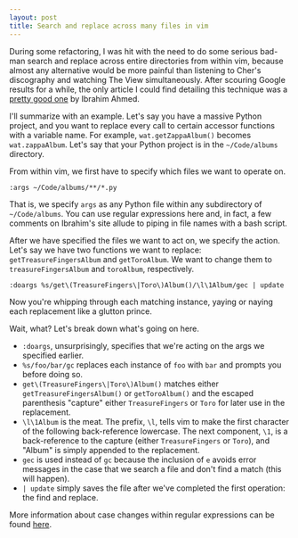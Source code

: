 ```yaml
---
layout: post
title: Search and replace across many files in vim
---
```


During some refactoring, I was hit with the need to do some serious bad-man
search and replace across entire directories from within vim, because almost any
alternative would be more painful than listening to Cher's discography and
watching The View simultaneously.
After scouring Google results for a while, the only article I could find
detailing this technique was a [pretty good one][l1] by Ibrahim Ahmed.

I'll summarize with an example. Let's say you have a massive Python project, and
you want to replace every call to certain accessor functions with a variable
name. For example, `wat.getZappaAlbum()` becomes `wat.zappaAlbum`. Let's
say that your Python project is in the `~/Code/albums` directory.

From within vim, we first have to specify which files we want to operate on.

    :args ~/Code/albums/**/*.py

That is, we specify `args` as any Python file within any subdirectory of
`~/Code/albums`. You can use regular expressions here and, in fact, a few
comments on Ibrahim's site allude to piping in file names with a bash script.

After we have specified the files we want to act on, we specify the action.
Let's say we have two functions we want to replace: `getTreasureFingersAlbum`
and `getToroAlbum`. We want to change them to `treasureFingersAlbum` and
`toroAlbum`, respectively.
    
    :doargs %s/get\(TreasureFingers\|Toro\)Album()/\l\1Album/gec | update

Now you're whipping through each matching instance, yaying or naying each
replacement like a glutton prince.

Wait, what? Let's break down what's going on here.

- `:doargs`, unsurprisingly, specifies that we're acting on the args we
  specified earlier.
- `%s/foo/bar/gc` replaces each instance of `foo` with `bar` and prompts you
  before doing so.
- `get\(TreasureFingers\|Toro\)Album()` matches either
  `getTreasureFingersAlbum()` or `getToroAlbum()` and the escaped
  parenthesis "capture" either
  `TreasureFingers` or `Toro` for later use in the replacement.
- `\l\1Album` is the meat. The prefix, `\l`, tells vim to make the first
  character of the following back-reference lowercase. The next component, 
  `\1`, is a back-reference to the capture (either `TreasureFingers` or
  `Toro`), and "Album" is simply appended to the replacement.
- `gec` is used instead of `gc` because the inclusion of `e` avoids error
  messages in the case that we search a file and don't find a match (this
  will happen).
- `| update` simply saves the file after we've completed the first
  operation: the find and replace.

More information about case changes within regular expressions can be found
[here][l2].
    

[l1]: http://www.ibrahim-ahmed.com/2008/01/find-and-replace-in-multiple-files-in.html
[l2]: http://vim.wikia.com/wiki/Changing_case_with_regular_expressions
